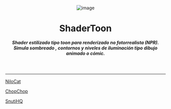 <header>
      
![image](https://github.com/user-attachments/assets/27584a89-8e50-4057-8e75-c122244521c1)


# **ShaderToon**
_**Shader estilizado tipo toon para renderizado no fotorrealista (NPR). Simula sombreado , contornos y niveles de iluminación tipo dibujo animado o cómic.**_


</header>


---

[NiloCat](https://github.com/ColinLeung-NiloCat/UnityURPToonLitShaderExample)

[ChopChop](https://github.com/UnityTechnologies/open-project-1.git)

[SnutiHQ](https://github.com/SnutiHQ/Toon-Shader.git)

</footer>
